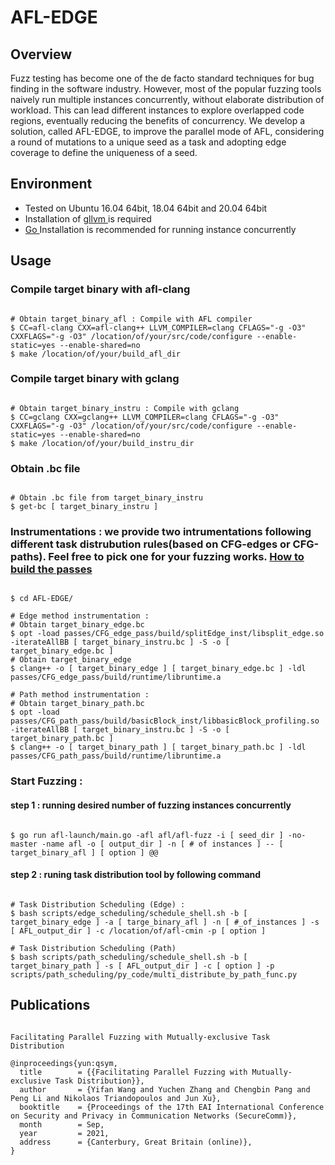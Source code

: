 # AFL-EDGE

## Overview
Fuzz testing has become one of the de facto standard techniques for bug finding in the software industry. However, most of the popular fuzzing tools naively run multiple instances concurrently, without elaborate distribution of workload. This can lead different instances to explore overlapped code regions, eventually reducing the benefits of concurrency. We develop a solution, called AFL-EDGE, to improve the parallel mode of AFL, considering a round of mutations to a unique seed as a task and adopting edge coverage to define the uniqueness of a seed.

## Environment
- Tested on Ubuntu 16.04 64bit, 18.04 64bit and 20.04 64bit
- Installation of [ gllvm ](https://cran.r-project.org/web/packages/gllvm/index.html) is required
- [ Go ](https://go.dev/) Installation is recommended for running instance concurrently

## Usage

### Compile target binary with afl-clang

~~~~{.sh}

# Obtain target_binary_afl : Compile with AFL compiler
$ CC=afl-clang CXX=afl-clang++ LLVM_COMPILER=clang CFLAGS="-g -O3" CXXFLAGS="-g -O3" /location/of/your/src/code/configure --enable-static=yes --enable-shared=no
$ make /location/of/your/build_afl_dir

~~~~

### Compile target binary with gclang

~~~~{.sh}

# Obtain target_binary_instru : Compile with gclang
$ CC=gclang CXX=gclang++ LLVM_COMPILER=clang CFLAGS="-g -O3" CXXFLAGS="-g -O3" /location/of/your/src/code/configure --enable-static=yes --enable-shared=no
$ make /location/of/your/build_instru_dir

~~~~

### Obtain .bc file

~~~~{.sh}

# Obtain .bc file from target_binary_instru
$ get-bc [ target_binary_instru ]

~~~~
 
### Instrumentations : we provide two intrumentations following different task distrubution rules(based on CFG-edges or CFG-paths). Feel free to pick one for your fuzzing works. [ How to build the passes ](passes)

~~~~{.sh}

$ cd AFL-EDGE/

# Edge method instrumentation :  
# Obtain target_binary_edge.bc 
$ opt -load passes/CFG_edge_pass/build/splitEdge_inst/libsplit_edge.so -iterateAllBB [ target_binary_instru.bc ] -S -o [ target_binary_edge.bc ]
# Obtain target_binary_edge
$ clang++ -o [ target_binary_edge ] [ target_binary_edge.bc ] -ldl passes/CFG_edge_pass/build/runtime/libruntime.a

# Path method instrumentation : 
# Obtain target_binary_path.bc
$ opt -load passes/CFG_path_pass/build/basicBlock_inst/libbasicBlock_profiling.so -iterateAllBB [ target_binary_instru.bc ] -S -o [ target_binary_path.bc ]
$ clang++ -o [ target_binary_path ] [ target_binary_path.bc ] -ldl passes/CFG_path_pass/build/runtime/libruntime.a

~~~~

### Start Fuzzing : 
#### step 1 : running desired number of fuzzing instances concurrently

~~~~{.sh}

$ go run afl-launch/main.go -afl afl/afl-fuzz -i [ seed_dir ] -no-master -name afl -o [ output_dir ] -n [ # of instances ] -- [ target_binary_afl ] [ option ] @@

~~~~


#### step 2 : runing task distribution tool by following command 

~~~~{.sh}

# Task Distribution Scheduling (Edge) : 
$ bash scripts/edge_scheduling/schedule_shell.sh -b [ target_binary_edge ] -a [ targe_binary_afl ] -n [ #_of_instances ] -s [ AFL_output_dir ] -c /location/of/afl-cmin -p [ option ]

# Task Distribution Scheduling (Path)
$ bash scripts/path_scheduling/schedule_shell.sh -b [ target_binary_path ] -s [ AFL_output_dir ] -c [ option ] -p scripts/path_scheduling/py_code/multi_distribute_by_path_func.py

~~~~

## Publications

~~~~{.sh}

Facilitating Parallel Fuzzing with Mutually-exclusive Task Distribution

@inproceedings{yun:qsym,
  title        = {{Facilitating Parallel Fuzzing with Mutually-exclusive Task Distribution}},
  author       = {Yifan Wang and Yuchen Zhang and Chengbin Pang and Peng Li and Nikolaos Triandopoulos and Jun Xu},
  booktitle    = {Proceedings of the 17th EAI International Conference on Security and Privacy in Communication Networks (SecureComm)},
  month        = Sep,
  year         = 2021,
  address      = {Canterbury, Great Britain (online)},
}

~~~~
